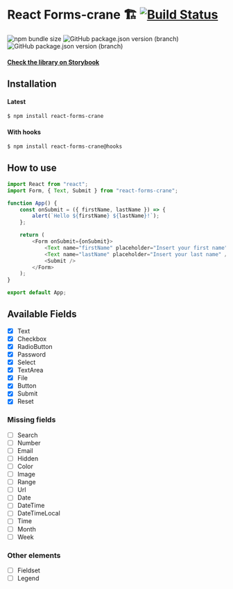 # React Forms-crane 🏗️ [![Build Status](https://travis-ci.com/damiano-carradori/react-forms-crane.svg?branch=HOOKS)](https://travis-ci.com/damiano-carradori/react-forms-crane)

![npm bundle size](https://img.shields.io/bundlephobia/min/react-forms-crane.svg?style=for-the-badge) ![GitHub package.json version (branch)](https://img.shields.io/github/package-json/v/damiano-carradori/react-forms-crane/master.svg?style=for-the-badge) ![GitHub package.json version (branch)](https://img.shields.io/github/package-json/v/damiano-carradori/react-forms-crane/HOOKS.svg?style=for-the-badge)

#### [Check the library on Storybook](https://damiano-carradori.github.io/react-forms-crane/.)

## Installation

#### Latest

```bash
$ npm install react-forms-crane
```

#### With hooks

```bash
$ npm install react-forms-crane@hooks
```

## How to use

```javascript
import React from "react";
import Form, { Text, Submit } from "react-forms-crane";

function App() {
    const onSubmit = ({ firstName, lastName }) => {
        alert(`Hello ${firstName} ${lastName}!`);
    };

    return (
        <Form onSubmit={onSubmit}>
            <Text name="firstName" placeholder="Insert your first name" />
            <Text name="lastName" placeholder="Insert your last name" />
            <Submit />
        </Form>
    );
}

export default App;
```

## Available Fields

-   [x] Text
-   [x] Checkbox
-   [x] RadioButton
-   [x] Password
-   [x] Select
-   [x] TextArea
-   [x] File
-   [x] Button
-   [x] Submit
-   [x] Reset

### Missing fields

-   [ ] Search
-   [ ] Number
-   [ ] Email
-   [ ] Hidden
-   [ ] Color
-   [ ] Image
-   [ ] Range
-   [ ] Url
-   [ ] Date
-   [ ] DateTime
-   [ ] DateTimeLocal
-   [ ] Time
-   [ ] Month
-   [ ] Week

### Other elements

-   [ ] Fieldset
-   [ ] Legend
